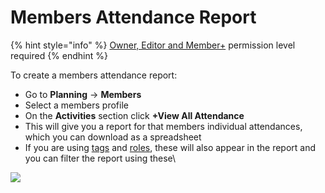 # Members Attendance Report

{% hint style="info" %}
[Owner, Editor and Member+](../../../user-access/permissions/) permission level required
{% endhint %}

To create a members attendance report:

* Go to **Planning** -> **Members**
* Select a members profile
* On the **Activities** section click **+View All Attendance**
* This will give you a report for that members individual attendances, which you can download as a spreadsheet
* If you are using [tags](../../../shared-services/tags/) and [roles](../../roles/), these will also appear in the report and you can filter the report using these\


![](<../../../.gitbook/assets/members attendance reports.gif>)
